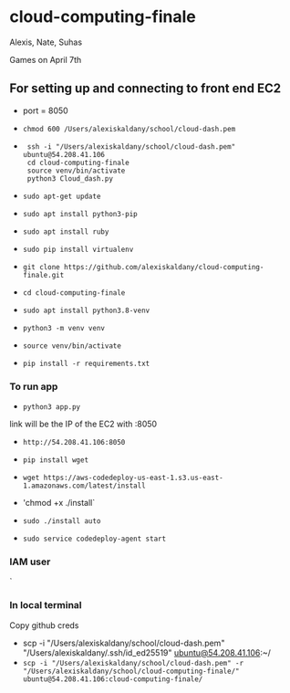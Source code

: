 # cloud-computing-finale
Alexis, Nate, Suhas 


Games on April 7th


## For setting up and connecting to front end EC2 

- port = 8050
- `chmod 600 /Users/alexiskaldany/school/cloud-dash.pem`
- ```
   ssh -i "/Users/alexiskaldany/school/cloud-dash.pem" ubuntu@54.208.41.106
   cd cloud-computing-finale
   source venv/bin/activate
   python3 Cloud_dash.py
   ```

- `sudo apt-get update`
- `sudo apt install python3-pip`
- `sudo apt install ruby`
- `sudo pip install virtualenv`
- `git clone https://github.com/alexiskaldany/cloud-computing-finale.git`
- `cd cloud-computing-finale`
- `sudo apt install python3.8-venv`
- `python3 -m venv venv`
- `source venv/bin/activate`
- `pip install -r requirements.txt`

### To run app
- `python3 app.py`

link will be the IP of the EC2 with :8050
- `http://54.208.41.106:8050`






- `pip install wget`
- `wget https://aws-codedeploy-us-east-1.s3.us-east-1.amazonaws.com/latest/install`
- 'chmod +x ./install`
- `sudo ./install auto`
- `sudo service codedeploy-agent start `

### IAM user
`
### In local terminal
Copy github creds

- scp -i "/Users/alexiskaldany/school/cloud-dash.pem" "/Users/alexiskaldany/.ssh/id_ed25519" ubuntu@54.208.41.106:~/
- `scp -i "/Users/alexiskaldany/school/cloud-dash.pem" -r "/Users/alexiskaldany/school/cloud-computing-finale/" ubuntu@54.208.41.106:cloud-computing-finale/`

